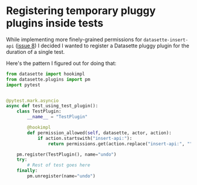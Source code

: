 # Registering temporary pluggy plugins inside tests

While implementing more finely-grained permissions for `datasette-insert-api` ([issue 8](https://github.com/simonw/datasette-insert-api/issues/8)) I decided I wanted to register a Datasette pluggy plugin for the duration of a single test.

Here's the pattern I figured out for doing that:

```python
from datasette import hookimpl
from datasette.plugins import pm
import pytest


@pytest.mark.asyncio
async def test_using_test_plugin():
    class TestPlugin:
        __name__ = "TestPlugin"

        @hookimpl
        def permission_allowed(self, datasette, actor, action):
            if action.startswith("insert-api:"):
                return permissions.get(action.replace("insert-api:", ""))

    pm.register(TestPlugin(), name="undo")
    try:
        # Rest of test goes here
    finally:
        pm.unregister(name="undo")
```
